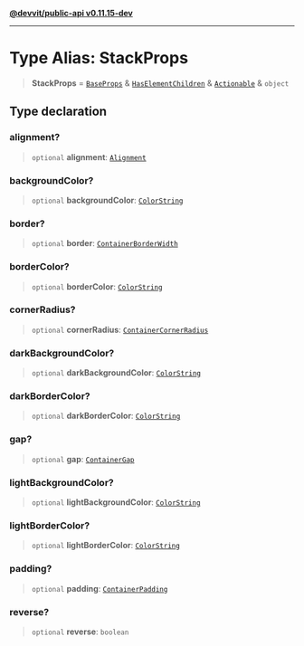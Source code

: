 [**@devvit/public-api v0.11.15-dev**](../../../../../../README.md)

---

# Type Alias: StackProps

> **StackProps** = [`BaseProps`](BaseProps.md) & [`HasElementChildren`](HasElementChildren.md) & [`Actionable`](Actionable.md) & `object`

## Type declaration

### alignment?

> `optional` **alignment**: [`Alignment`](Alignment.md)

### backgroundColor?

> `optional` **backgroundColor**: [`ColorString`](ColorString.md)

### border?

> `optional` **border**: [`ContainerBorderWidth`](ContainerBorderWidth.md)

### borderColor?

> `optional` **borderColor**: [`ColorString`](ColorString.md)

### cornerRadius?

> `optional` **cornerRadius**: [`ContainerCornerRadius`](ContainerCornerRadius.md)

### darkBackgroundColor?

> `optional` **darkBackgroundColor**: [`ColorString`](ColorString.md)

### darkBorderColor?

> `optional` **darkBorderColor**: [`ColorString`](ColorString.md)

### gap?

> `optional` **gap**: [`ContainerGap`](ContainerGap.md)

### lightBackgroundColor?

> `optional` **lightBackgroundColor**: [`ColorString`](ColorString.md)

### lightBorderColor?

> `optional` **lightBorderColor**: [`ColorString`](ColorString.md)

### padding?

> `optional` **padding**: [`ContainerPadding`](ContainerPadding.md)

### reverse?

> `optional` **reverse**: `boolean`

